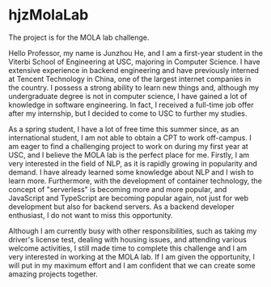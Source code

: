 # hjzMolaLab

The project is for the MOLA lab challenge.

Hello Professor, my name is Junzhou He, and I am a first-year student in the Viterbi School of Engineering at USC, majoring in Computer Science. I have extensive experience in backend engineering and have previously interned at Tencent Technology in China, one of the largest internet companies in the country. I possess a strong ability to learn new things and, although my undergraduate degree is not in computer science, I have gained a lot of knowledge in software engineering. In fact, I received a full-time job offer after my internship, but I decided to come to USC to further my studies.

As a spring student, I have a lot of free time this summer since, as an international student, I am not able to obtain a CPT to work off-campus. I am eager to find a challenging project to work on during my first year at USC, and I believe the MOLA lab is the perfect place for me. Firstly, I am very interested in the field of NLP, as it is rapidly growing in popularity and demand. I have already learned some knowledge about NLP and I wish to learn more. Furthermore, with the development of container technology, the concept of "serverless" is becoming more and more popular, and JavaScript and TypeScript are becoming popular again, not just for web development but also for backend servers. As a backend developer enthusiast, I do not want to miss this opportunity.

Although I am currently busy with other responsibilities, such as taking my driver's license test, dealing with housing issues, and attending various welcome activities, I still made time to complete this challenge and I am very interested in working at the MOLA lab. If I am given the opportunity, I will put in my maximum effort and I am confident that we can create some amazing projects together.

